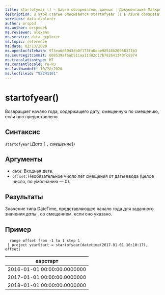 ```yaml
---
title: startofyear () — Azure обозреватель данных | Документация Майкрософт
description: В этой статье описывается startofyear () в Azure обозреватель данных.
services: data-explorer
author: orspod
ms.author: orspodek
ms.reviewer: alexans
ms.service: data-explorer
ms.topic: reference
ms.date: 02/13/2020
ms.openlocfilehash: 973ea6d5043db0f173fa0ebe98548b20968371b3
ms.sourcegitcommit: 608539af6ab511aa11d82c17b782641340fc8974
ms.translationtype: MT
ms.contentlocale: ru-RU
ms.lasthandoff: 10/20/2020
ms.locfileid: "92241161"
---
```

# <a name="startofyear"></a>startofyear()

Возвращает начало года, содержащего дату, смещенную по смещению, если оно предоставлено.

## <a name="syntax"></a>Синтаксис

`startofyear(`*Дата* [ `,` *смещение*]`)`

## <a name="arguments"></a>Аргументы

* `date`: Входная дата.
* `offset`: Необязательное число лет смещения от даты ввода (целое число, по умолчанию — 0). 

## <a name="returns"></a>Результаты

Значение типа DateTime, представляющее начало года для заданного значения *даты* , со смещением, если оно указано.

## <a name="example"></a>Пример

```kusto
  range offset from -1 to 1 step 1
 | project yearStart = startofyear(datetime(2017-01-01 10:10:17), offset) 
```

|еарстарт|
|---|
|2016-01-01 00:00:00.0000000|
|2017-01-01 00:00:00.0000000|
|2018-01-01 00:00:00.0000000|